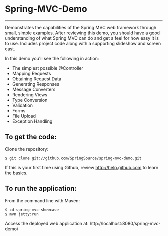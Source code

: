 # Spring-MVC-Demo
-------------------
Demonstrates the capabilities of the Spring MVC web framework through small, simple examples.
After reviewing this demo, you should have a good understanding of what Spring MVC can do and get a feel for how easy it is to use.
Includes project code along with a supporting slideshow and screen cast.

In this demo you'll see the following in action:

* The simplest possible @Controller
* Mapping Requests
* Obtaining Request Data
* Generating Responses
* Message Converters
* Rendering Views
* Type Conversion
* Validation
* Forms
* File Upload
* Exception Handling

To get the code:
-------------------
Clone the repository:

    $ git clone git://github.com/SpringSource/spring-mvc-demo.git

If this is your first time using Github, review http://help.github.com to learn the basics.

To run the application:
-------------------	
From the command line with Maven:

    $ cd spring-mvc-showcase
    $ mvn jetty:run 

Access the deployed web application at: http://localhost:8080/spring-mvc-demo/
